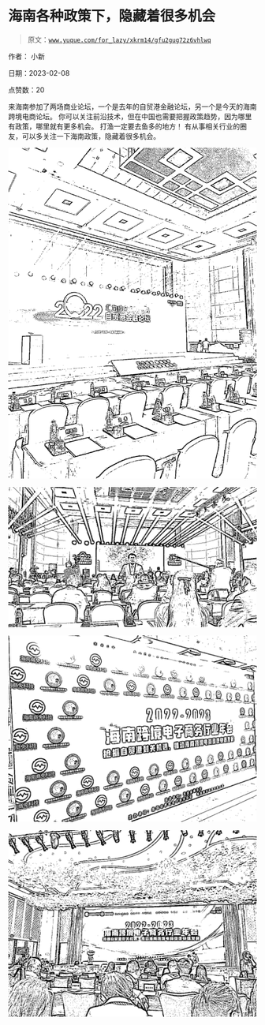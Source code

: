 # 海南各种政策下，隐藏着很多机会

> 原文：[`www.yuque.com/for_lazy/xkrm14/gfu2gug72z6vhlwq`](https://www.yuque.com/for_lazy/xkrm14/gfu2gug72z6vhlwq)

作者： 小新

日期：2023-02-08

点赞数：20

来海南参加了两场商业论坛，一个是去年的自贸港金融论坛，另一个是今天的海南跨境电商论坛。 你可以关注前沿技术，但在中国也需要把握政策趋势，因为哪里有政策，哪里就有更多机会。 打渔一定要去鱼多的地方！ 有从事相关行业的圈友，可以多关注一下海南政策，隐藏着很多机会。

![](img/5f9af57cdb726f94732f9efbe9c6c69c.png)  

![](img/58b4b02ca7143a643d9eb2333f8f656c.png)  

![](img/c186fa07792590231345e4506d50bbce.png)  

![](img/8a736650aae52f227c83b7b59eb17db9.png)  



